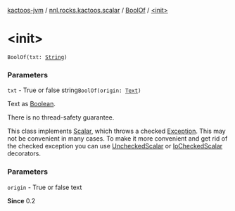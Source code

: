 [kactoos-jvm](../../index.md) / [nnl.rocks.kactoos.scalar](../index.md) / [BoolOf](index.md) / [&lt;init&gt;](./-init-.md)

# &lt;init&gt;

`BoolOf(txt: `[`String`](https://kotlinlang.org/api/latest/jvm/stdlib/kotlin/-string/index.html)`)`

### Parameters

`txt` - True or false string`BoolOf(origin: `[`Text`](../../nnl.rocks.kactoos/-text/index.md)`)`

Text as [Boolean](https://kotlinlang.org/api/latest/jvm/stdlib/kotlin/-boolean/index.html).

There is no thread-safety guarantee.

This class implements [Scalar](../../nnl.rocks.kactoos/-scalar/index.md), which throws a checked
[Exception](https://kotlinlang.org/api/latest/jvm/stdlib/kotlin/-exception/index.html). This may not be convenient in many cases. To make
it more convenient and get rid of the checked exception you can
use [UncheckedScalar](../-unchecked-scalar/index.md) or [IoCheckedScalar](../-io-checked-scalar/index.md) decorators.

### Parameters

`origin` - True or false text

**Since**
0.2

